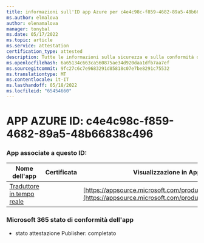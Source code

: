 ```yaml
---
title: informazioni sull'ID app Azure per c4e4c98c-f859-4682-89a5-48b66838c496
ms.author: elmalova
author: elenamalova
manager: tonybal
ms.date: 05/17/2022
ms.topic: article
ms.service: attestation
certification_type: attested
description: Tutte le informazioni sulla sicurezza e sulla conformità disponibili per c4e4c98c-f859-4682-89a5-48b66838c496.
ms.openlocfilehash: 6a65134c663ca560875ae34d920daa1dfb7aa7ef
ms.sourcegitcommit: 9fc27c6c7e9683291d85818c07e7be8291c75532
ms.translationtype: MT
ms.contentlocale: it-IT
ms.lasthandoff: 05/18/2022
ms.locfileid: "65454660"
---
```

# <a name="azure-app-id-c4e4c98c-f859-4682-89a5-48b66838c496"></a>APP AZURE ID: c4e4c98c-f859-4682-89a5-48b66838c496


### <a name="apps-associated-with-this-id"></a>App associate a questo ID:
| **Nome dell'app** | **Certificata** | **Visualizzazione in AppSource** |
|--------------|---------------|-----------------------|
| [Traduttore in tempo reale](../forward/WA200002171.md) |  | [https://appsource.microsoft.com/product/office/WA200002171](https://appsource.microsoft.com/product/office/WA200002171) |

### <a name="microsoft-365-app-compliance-status"></a>Microsoft 365 stato di conformità dell'app
- stato attestazione Publisher: completato
